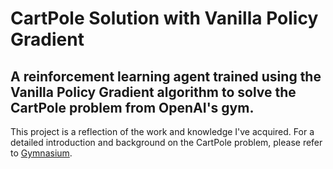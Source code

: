 # CartPole Solution with Vanilla Policy Gradient
## A reinforcement learning agent trained using the Vanilla Policy Gradient algorithm to solve the CartPole problem from OpenAI's gym.

This project is a reflection of the work and knowledge I've acquired. For a detailed introduction and background on the CartPole problem, please refer to [Gymnasium](https://gymnasium.farama.org/environments/classic_control/cart_pole/).
